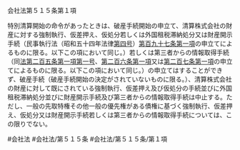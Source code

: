 会社法第５１５条第１項

特別清算開始の命令があったときは、破産手続開始の申立て、清算株式会社の財産に対する強制執行、仮差押え、仮処分若しくは外国租税滞納処分又は財産開示手続（民事執行法（昭和五十四年法律[第四号](会社法＿＿＿＿第５１５条第１項第４号)）[第百九十七条第一項](会社法＿＿＿＿第１９７条第１項)の申立てによるものに限る。以下この項において同じ。）若しくは第三者からの情報取得手続（同[法第二百五条第一項第一号](会社法＿＿＿＿第２０５条第１項第１号)、[第二百六条第一項](会社法＿＿＿＿第２０６条第１項)又は[第二百七条第一項](会社法＿＿＿＿第２０７条第１項)の申立てによるものに限る。以下この項において同じ。）の申立てはすることができず、破産手続（破産手続開始の決定がされていないものに限る。）、清算株式会社の財産に対して既にされている強制執行、仮差押え及び仮処分の手続並びに外国租税滞納処分並びに財産開示手続及び第三者からの情報取得手続は中止する。ただし、一般の先取特権その他一般の優先権がある債権に基づく強制執行、仮差押え、仮処分又は財産開示手続若しくは第三者からの情報取得手続については、この限りでない。

#会社法
#会社法/第５１５条
#会社法/第５１５条/第１項
